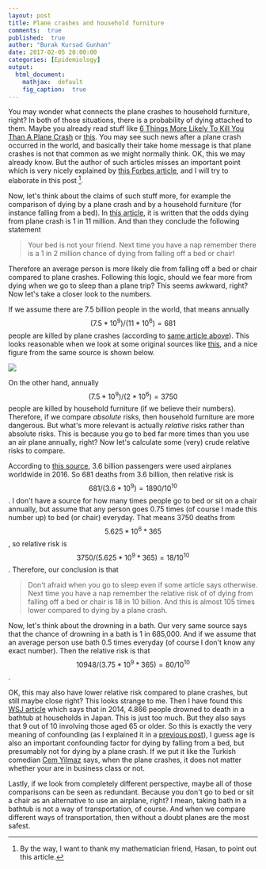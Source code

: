 ```yaml
---
layout: post
title: Plane crashes and household furniture
comments:  true
published:  true
author: "Burak Kursad Gunhan"
date: 2017-02-05 20:00:00
categories: [Epidemiology]
output:
  html_document:
    mathjax:  default
    fig_caption:  true
---
```


<script type="text/javascript" async
src="https://cdn.mathjax.org/mathjax/latest/MathJax.js?config=TeX-MML-AM_CHTML">
</script>


You may wonder what connects the plane crashes to household furniture, right? In both of those situations, there is a probability of dying attached to them. Maybe you already read stuff like [6 Things More Likely To Kill You Than A Plane Crash](https://www.buzzfeed.com/staceyc5/6-things-more-likely-to-kill-you-than-a-plane-cras-4mkq?utm_term=.dx2zd0Lxm#.lim0Kj4dQ) or [this](http://www.travelstart.co.za/blog/6-ridiculous-things-more-likely-to-kill-you-than-a-plane-crash/). You may see such news after a plane crash occurred in the world, and basically their take home message is that plane crashes is not that common as we might normally think. OK, this we may already know. But the author of such articles misses an important point which is very nicely explained by [this Forbes article](http://www.forbes.com/sites/alexknapp/2015/09/23/what-mashable-gets-wrong-about-shark-attacks-and-selfies/#4ff5b554c4b9), and I will try to elaborate in this post [^1].   

[^1]: By the way, I want to thank my mathematician friend, Hasan, to point out this article.

Now, let's think about the claims of such stuff more, for example the comparison of dying by a plane crash and by a household furniture (for instance falling from a bed). In [this article](http://www.travelstart.co.za/blog/6-ridiculous-things-more-likely-to-kill-you-than-a-plane-crash/), it is written that the odds dying from plane crash is 1 in 11 million. And than they conclude the following statement

> Your bed is not your friend. Next time you have a nap remember there is a 1 in 2 million chance of dying from falling off a bed or chair!

Therefore an average person is more likely die from falling off a bed or chair compared to plane crashes. Following this logic, should we fear more from dying when we go to sleep than a plane trip? This seems awkward, right? Now let's take a closer look to the numbers.

If we assume there are 7.5 billion people in the world, that means annually $$(7.5 * 10^9) / (11 * 10^6) = 681$$ people are killed by plane crashes (according to [same article above](http://www.travelstart.co.za/blog/6-ridiculous-things-more-likely-to-kill-you-than-a-plane-crash/)). This looks reasonable when we look at some original sources like [this](http://www.ibtimes.com/how-many-planes-crash-every-year-how-many-people-die-plane-crashes-chart-1560554), and a nice figure from the same source is shown below.

![](/blog/figure/source/2016-02-05-probability-of-dying/plane_crashes.png)

On the other hand, annually $$(7.5 * 10^9) / (2 * 10^6) = 3750$$ people are killed by household furniture (if we believe their numbers). Therefore, if we compare *absolute* risks, then household furniture are more dangerous. But what's more relevant is actually *relative* risks rather than absolute risks. This is because you go to bed far more times than you use an air plane annually, right? Now let's calculate some (very) crude relative risks to compare.

According to [this source](http://www.iata.org/pressroom/pr/Pages/2012-12-06-01.aspx), 3.6 billion passengers were used airplanes worldwide in 2016. So 681 deaths from 3.6 billion, then relative risk is $$681 / (3.6 * 10^9) = 1890 / 10^{10}$$. I don't have a source for how many times people go to bed or sit on a chair annually, but assume that any person goes 0.75 times (of course I made this number up) to bed (or chair) everyday. That means 3750 deaths from $$5.625 * 10^6 * 365$$, so relative risk is $$3750 / (5.625 * 10^9 * 365) = 18 / 10^{10}$$. Therefore, our conclusion is that

> Don't afraid when you go to sleep even if some article says otherwise. Next time you have a nap remember the relative risk of of dying from falling off a bed or chair is 18 in 10 billion. And this is almost 105 times lower compared to dying by a plane crash.

Now, let's think about the drowning in a bath. Our very same source says that the chance of drowning in a bath is 1 in 685,000. And if we assume that an average person use bath 0.5 times everyday (of course I don't know any exact number). Then the relative risk is that $$10948 / (3.75 * 10^9 * 365) = 80 / 10^{10}$$.

OK, this may also have lower relative risk compared to plane crashes, but still maybe close right? This looks strange to me. Then I have found this [WSJ article](http://blogs.wsj.com/japanrealtime/2016/01/22/deaths-from-drowning-in-bathtubs-up-70-in-10-years-report/) which says that in 2014, 4.866 people drowned to death in a bathtub at households in Japan. This is just too much. But they also says that 9 out of 10 involving those aged 65 or older. So this is exactly the very meaning of confounding (as I explained it in a [previous post](https://gunhanb.github.io/blog//2016/12/06/confounding.html)), I guess age is also an important confounding factor for dying by falling from a bed, but presumably not for dying by a plane crash. If we put it like the Turkish comedian [Cem Yilmaz](https://www.youtube.com/watch?v=NwmtklIi5TI) says, when the plane crashes, it does not matter whether your are in business class or not.

Lastly, if we look from completely different perspective, maybe all of those comparisons can be seen as redundant. Because you don't go to bed or sit a chair as an alternative to use an airplane, right? I mean, taking bath in a bathtub is not a way of transportation, of course. And when we compare different ways of transportation, then without a doubt planes are the most safest.











